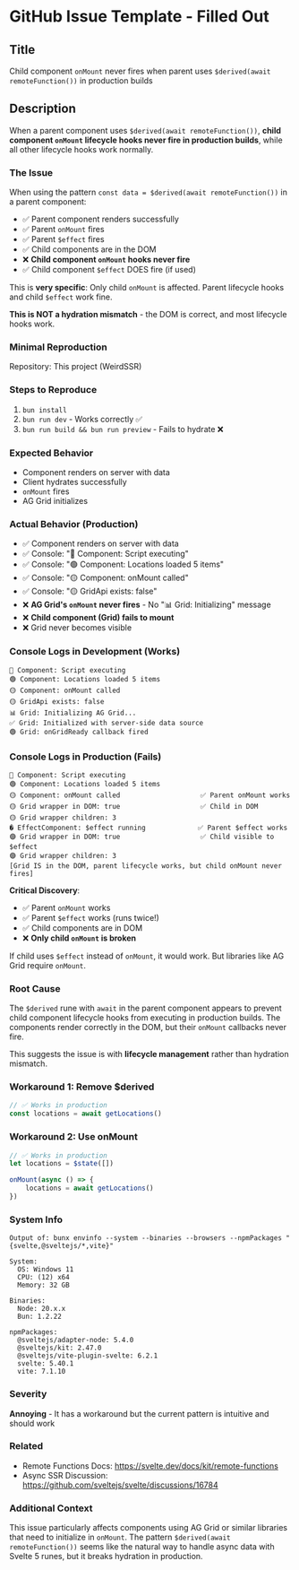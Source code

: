 # GitHub Issue Template - Filled Out

## Title

Child component `onMount` never fires when parent uses `$derived(await remoteFunction())` in production builds

## Description

When a parent component uses `$derived(await remoteFunction())`, **child component `onMount` lifecycle hooks never fire in production builds**, while all other lifecycle hooks work normally.

### The Issue

When using the pattern `const data = $derived(await remoteFunction())` in a parent component:

- ✅ Parent component renders successfully
- ✅ Parent `onMount` fires
- ✅ Parent `$effect` fires
- ✅ Child components are in the DOM
- ❌ **Child component `onMount` hooks never fire**
- ✅ Child component `$effect` DOES fire (if used)

This is **very specific**: Only child `onMount` is affected. Parent lifecycle hooks and child `$effect` work fine.

**This is NOT a hydration mismatch** - the DOM is correct, and most lifecycle hooks work.

### Minimal Reproduction

Repository: This project (WeirdSSR)

### Steps to Reproduce

1. `bun install`
2. `bun run dev` - Works correctly ✅
3. `bun run build && bun run preview` - Fails to hydrate ❌

### Expected Behavior

- Component renders on server with data
- Client hydrates successfully
- `onMount` fires
- AG Grid initializes

### Actual Behavior (Production)

- ✅ Component renders on server with data
- ✅ Console: "🔵 Component: Script executing"
- ✅ Console: "🟢 Component: Locations loaded 5 items"
- ✅ Console: "🟡 Component: onMount called"
- ✅ Console: "🟡 GridApi exists: false"
- ❌ **AG Grid's `onMount` never fires** - No "📊 Grid: Initializing" message
- ❌ **Child component (Grid) fails to mount**
- ❌ Grid never becomes visible

### Console Logs in Development (Works)

```
🔵 Component: Script executing
🟢 Component: Locations loaded 5 items
🟡 Component: onMount called
🟡 GridApi exists: false
📊 Grid: Initializing AG Grid...
✅ Grid: Initialized with server-side data source
🟢 Grid: onGridReady callback fired
```

### Console Logs in Production (Fails)

```
🔵 Component: Script executing
🟢 Component: Locations loaded 5 items
🟡 Component: onMount called                    ✅ Parent onMount works
🟡 Grid wrapper in DOM: true                    ✅ Child in DOM
🟡 Grid wrapper children: 3
� EffectComponent: $effect running             ✅ Parent $effect works
🟣 Grid wrapper in DOM: true                    ✅ Child visible to $effect
🟣 Grid wrapper children: 3
[Grid IS in the DOM, parent lifecycle works, but child onMount never fires]
```

**Critical Discovery**:

- ✅ Parent `onMount` works
- ✅ Parent `$effect` works (runs twice!)
- ✅ Child components are in DOM
- ❌ **Only child `onMount` is broken**

If child uses `$effect` instead of `onMount`, it would work. But libraries like AG Grid require `onMount`.

### Root Cause

The `$derived` rune with `await` in the parent component appears to prevent child component lifecycle hooks from executing in production builds. The components render correctly in the DOM, but their `onMount` callbacks never fire.

This suggests the issue is with **lifecycle management** rather than hydration mismatch.

### Workaround 1: Remove $derived

```typescript
// ✅ Works in production
const locations = await getLocations()
```

### Workaround 2: Use onMount

```typescript
// ✅ Works in production
let locations = $state([])

onMount(async () => {
	locations = await getLocations()
})
```

### System Info

```
Output of: bunx envinfo --system --binaries --browsers --npmPackages "{svelte,@sveltejs/*,vite}"

System:
  OS: Windows 11
  CPU: (12) x64
  Memory: 32 GB

Binaries:
  Node: 20.x.x
  Bun: 1.2.22

npmPackages:
  @sveltejs/adapter-node: 5.4.0
  @sveltejs/kit: 2.47.0
  @sveltejs/vite-plugin-svelte: 6.2.1
  svelte: 5.40.1
  vite: 7.1.10
```

### Severity

**Annoying** - It has a workaround but the current pattern is intuitive and should work

### Related

- Remote Functions Docs: https://svelte.dev/docs/kit/remote-functions
- Async SSR Discussion: https://github.com/sveltejs/svelte/discussions/16784

### Additional Context

This issue particularly affects components using AG Grid or similar libraries that need to initialize in `onMount`. The pattern `$derived(await remoteFunction())` seems like the natural way to handle async data with Svelte 5 runes, but it breaks hydration in production.
